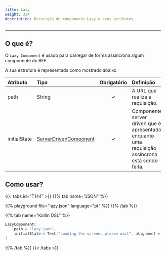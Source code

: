 ```yaml
---
title: Lazy
weight: 334
description: Descrição do componente Lazy e seus atributos
---
```


---

## O que é?

O `Lazy Component` é usado para carregar de forma assíncrona algum componente do BFF.

A sua estrutura é representada como mostrado abaixo: 

| Atributo | Tipo | Obrigatório | Definição |
| :--- | :--- | :---: | :--- |
| path | String | ✓ | A URL que realiza a requisição. |
| initialState | [ServerDrivenComponent](.././) | ✓ | Componente server driven que é apresentado enquanto uma requisição assíncrona está sendo feita. |

## Como usar?

{{< tabs id="T144" >}}
{{% tab name="JSON" %}}
<!-- json-playground:lazy.json
{
  "_beagleComponent_": "beagle:lazycomponent",
  "path": "lazy.json",
  "initialState": {
    "_beagleComponent_": "beagle:text",
    "text": "Loading the screen, please wait",
    "alignment": "CENTER"
  }
}
-->
{{% playground file="lazy.json" language="pt" %}}
{{% /tab %}}

{{% tab name="Kotlin DSL" %}}
```kotlin
LazyComponent(
    path = "lazy.json",
    initialState = Text("Loading the screen, please wait", alignment = TextAlignment.CENTER)
)
```
{{% /tab %}}
{{< /tabs >}}
